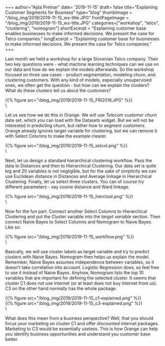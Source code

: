 
+++
author="Ajda Pretnar"
date= '2019-11-15'
draft= false
title="Explaining Customer Segments for Business"
type="blog"
thumbImage = "/blog_img/2019/2019-11-15_ws-title.JPG"
frontPageImage = "/blog_img/2019/2019-11-15_ws-title.JPG"
categories=["workshop", "telco", "clustering", "nomogram"]
shortExcerpt = "Explaining customer base enables businesses to make informed decisions. We present the case for Telco companies."
longExcerpt = "Explaining customer base for businesses to make informed decisions. We present the case for Telco companies."
+++

Last month we held a workshop for a large Slovenian Telco company. Their two key questions were - what machine learning techniques can we use on our data and how do we explain the models afterwards. So the workshop focused on three use cases - product segmentation, modeling churn, and clustering customers. With any kind of models, especially unsupervised ones, we often get the question - but how can we explain the clusters? What do these clusters tell us about the customers?

{{% figure src="/blog_img/2019/2019-11-15_FRI2016.JPG" %}}
\
\

Let us see how we do this in Orange. We will use *Telecom customer churn* data set, which you can load with the Datasets widget. But we will not be interested in predicting churn, but rather how to segment customers. Orange already ignores target variable for clustering, but we can remove it with Select Columns to make the example clearer.

{{% figure src="/blog_img/2019/2019-11-15_selcol.png" %}}
\
\

Next, let us design a standard hierarchical clustering workflow. Pass the data to Distances and then to Hierarchical Clustering. Our data set is quite big and 20 variables is not negligible, but for the sake of simplicity we can use Euclidean distance in Distances and Average linkage in Hierarchical Clustering. Finally, let us select three clusters. You can of course try different parameters - say cosine distance and Ward linkage.

{{% figure src="/blog_img/2019/2019-11-15_hierclust.png" %}}
\
\

Now for the fun part. Connect another Select Columns to Hierarchical Clustering and put the Cluster variable into the *target variable* section. Then connect Naive Bayes to Select Columns and Nomogram to Naive Bayes. Like so:

{{% figure src="/blog_img/2019/2019-11-15_workflow.png" %}}
\
\

Basically, we will use cluster labels as target variable and try to predict clusters with Naive Bayes. Nomogram then helps us explain the model. Remember, Naive Bayes assumes independence between variables, so it doesn't take correlation into account. Logistic Regression does, so feel free to use it instead of Naive Bayes. Anyhow, Nomogram lists the top 10 variables that are important for defining the selected cluster. It seems that cluster C1 does not use internet (or at least does not buy internet from us). C3 on the other hand normally has the whole package.

{{% figure src="/blog_img/2019/2019-11-15_c1-explained.png" %}}
\
{{% figure src="/blog_img/2019/2019-11-15_c3-explained.png" %}}
\
\

What does this mean from a business perspective? Well, that you should focus your marketing on cluster C1 and offer discounted internet packages. Marketing to C3 would be essentially useless. This is how Orange can help you identify business opportunities and understand you customer base better.
